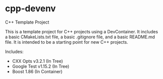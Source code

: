 # cpp-devenv
C++ Template Project

This is a template project for C++ projects using a DevContainer. It includes a basic CMakeLists.txt file, a basic .gitignore file, and a basic README.md file. It is intended to be a starting point for new C++ projects.

Includes:
   * CXX Opts v3.2.1 (In Tree)
   * Google Test v1.15.2 (In Tree)
   * Boost 1.86 (In Container)
